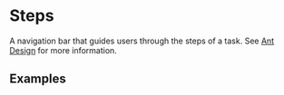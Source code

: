 # Steps

A navigation bar that guides users through the steps of a task. See [Ant Design](https://ant.design/components/steps/) for more information.

## Examples

<demo name="basic"></demo>
